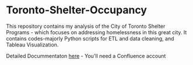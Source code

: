 # Toronto-Shelter-Occupancy
This repository contains my analysis of the City of Toronto Shelter Programs - which focuses on addressing homelessness in this great city. It contains codes-majorly Python scripts for ETL and data cleaning, and Tableau Visualization.


Detailed Docummentaton [here](https://kolawole.atlassian.net/l/cp/fHuuq1sf) - You'll need a Confluence account